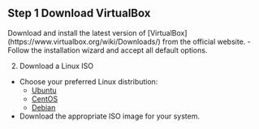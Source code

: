 
<h2>Step 1 Download VirtualBox</h2>
Download and install the latest version of [VirtualBox](https://www.virtualbox.org/wiki/Downloads/) from the official website.
- Follow the installation wizard and accept all default options.

2. Download a Linux ISO
- Choose your preferred Linux distribution:
  - [Ubuntu](https://ubuntu.com/download/desktop)
  - [CentOS](https://www.centos.org/download/)
  - [Debian](https://www.debian.org/distrib/)
- Download the appropriate ISO image for your system.
